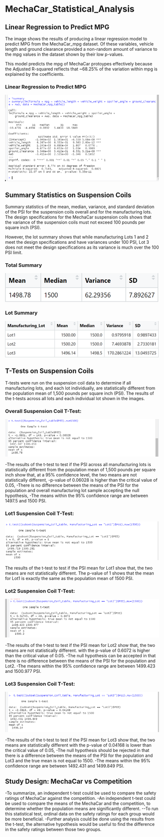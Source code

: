 

# MechaCar_Statistical_Analysis

## Linear Regression to Predict MPG
The image shows the results of producing a linear regression model to predict MPG from the MechaCar_mpg dataset. Of these variables, vehicle length and ground clearance provided a non-random amount of variance to the mpg values in the dataset shown by their low p-values. 

 This model predicts the mpg of MechaCar protoypes effectively because the Adjusted R-squared reflects that ~68.25% of the variation within mpg is explained by the coefficients.

### Linear Regression to Predict MPG
![linear_regression_summary](https://github.com/AshleshaV/MechaCar_Statistical_Analysis/blob/main/linear_regression_summary.PNG?raw=true)

## Summary Statistics on Suspension Coils
Summary statistics of the mean, median, variance, and standard deviation of the PSI for the suspension coils overall and for the manufacturing lots. The design specifications for the MechaCar suspension coils shows that the variance of the suspension coils must not exceed 100 pounds per square inch (PSI). 

However, the lot summary shows that while manufacturing Lots 1 and 2 meet the design specifications and have variances under 100 PSI, Lot 3 does not meet the design specifications as its variance is much over the 100 PSI limit.

### Total Summary
![suspension_coils_total_summary](https://github.com/AshleshaV/MechaCar_Statistical_Analysis/blob/main/suspension_coils_total_summary.png?raw=true)

### Lot Summary
![suspension_coils_lot_summary](https://github.com/AshleshaV/MechaCar_Statistical_Analysis/blob/main/suspension_coils_lot_summary.png?raw=true)



## T-Tests on Suspension Coils
T-tests were run on the suspension coil data to determine if all manufacturing lots, and each lot individually, are statistically different from the population mean of 1,500 pounds per square inch (PSI). The results of the t-tests across all lots and each individual lot shown in the images.

### Overall Suspension Coil T-Test:
![suspension_coil_t_test](https://github.com/AshleshaV/MechaCar_Statistical_Analysis/blob/main/suspension_coil_t_test.PNG?raw=true)

-The results of the t-test to test if the PSI across all manufacturing lots is statistically different from the population mean of 1,500 pounds per square inch show that, at a 95% confidence level, the two means are not statistically different,
-p-value of 0.06028 is higher than the critical value of 0.05,
-There is no difference between the means of the PSI for the population and overall manufacturing lot sample accepting the null hypothesis, 
-The means within the 95% confidence range are between 1497.5 and 1500 PSI.

### Lot1 Suspension Coil T-Test:
![lot1_t_test](https://github.com/AshleshaV/MechaCar_Statistical_Analysis/blob/main/lot1_t_test.PNG?raw=true)

The results of the t-test to test if the PSI mean for Lot1 show that, the two means are not statistically different. 
The p-value of 1 shows that the mean for Lot1 is exactly the same as the population mean of 1500 PSI.

### Lot2 Suspension Coil T-Test:
![lot2_t_test](https://github.com/AshleshaV/MechaCar_Statistical_Analysis/blob/main/lot2_t_test.PNG?raw=true)

-The results of the t-test to test if the PSI mean for Lot2 show that, the two means are not statistically different. 
with the p-value of 0.6072 is higher than the critical value of 0.05. 
-The null hypothesis can be accepted in that there is no difference between the means of the PSI for the population and Lot2.
-The means within the 95% confidence range are between 1499.423 and 1500.977 PSI.

### Lot3 Suspension Coil T-Test:
![lot3_t_test](https://github.com/AshleshaV/MechaCar_Statistical_Analysis/blob/main/lot3_t_test.PNG?raw=true)

-The results of the t-test to test if the PSI mean for Lot3 show that, the two means are statistically different with the p-value of 0.04168 is lower than the critical value of 0.05,
-The null hypothesis should be rejected in that there is a difference between the means of the PSI for the population and Lot3 and the true mean is not equal to 1500. -The means within the 95% confidence range are between 1492.431 and 1499.849 PSI.


## Study Design: MechaCar vs Competition
-To summarize, an independent t-test could be used to compare the safety ratings of MechaCar against the competition.
-An independent t-test could be used to compare the means of the MechaCar and the competition, to determine whether the population means are significantly different. --To run this statistical test, ordinal data on the safety ratings for each group would be more beneficial.
-Further analysis could  be done using the results from the t-test, the alternative hypothesis would be useful to find the difference in the safety ratings between those two groups.
